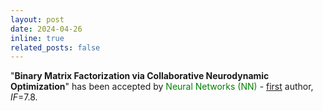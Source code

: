 ```yaml
---
layout: post
date: 2024-04-26
inline: true
related_posts: false
---
```


"**Binary Matrix Factorization via Collaborative Neurodynamic Optimization**" has been accepted by <font color=green>Neural Networks (NN)</font> - <u>first</u> author, *IF*=7.8.

